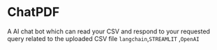 # ChatPDF
A AI chat bot which can read your CSV and respond to your requested query related to the uploaded CSV file
```langchain```,```STREAMLIT``` ,```OpenAI```
